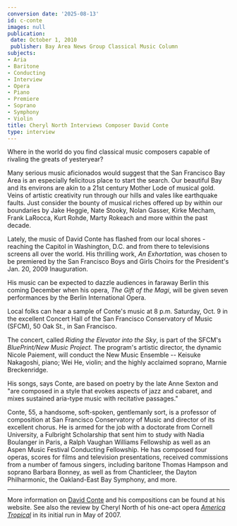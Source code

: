 ```yaml
---
conversion date: '2025-08-13'
id: c-conte
images: null
publication:
 date: October 1, 2010
 publisher: Bay Area News Group Classical Music Column
subjects:
- Aria
- Baritone
- Conducting
- Interview
- Opera
- Piano
- Premiere
- Soprano
- Symphony
- Violin
title: Cheryl North Interviews Composer David Conte
type: interview
---
```




 Where in the world do you find classical music composers capable of rivaling the greats of yesteryear?

 Many serious music aficionados would suggest that the San Francisco Bay Area is an especially felicitous place to start the search. Our beautiful Bay and its environs are akin to a 21st century Mother Lode of musical gold. Veins of artistic creativity run through our hills and vales like earthquake faults. Just consider the bounty of musical riches offered up by within our boundaries by Jake Heggie, Nate Stooky, Nolan Gasser, Kirke Mecham, Frank LaRocca, Kurt Rohde, Marty Rokeach and more within the past decade.

 Lately, the music of David Conte has flashed from our local shores - reaching the Capitol in Washington, D.C. and from there to televisions screens all over the world. His thrilling work, *An Exhortation*, was chosen to be premiered by the San Francisco Boys and Girls Choirs for the President's Jan. 20, 2009 Inauguration.

 His music can be expected to dazzle audiences in faraway Berlin this coming December when his opera, *The Gift of the Magi*, will be given seven performances by the Berlin International Opera.

 Local folks can hear a sample of Conte's music at 8 p.m. Saturday, Oct. 9 in the excellent Concert Hall of the San Francisco Conservatory of Music (SFCM), 50 Oak St., in San Francisco.

 The concert, called *Riding the Elevator into the Sky*, is part of the SFCM's *BluePrint/New Music Project.* The program's artistic director, the dynamic Nicole Paiement, will conduct the New Music Ensemble -- Keisuke Nakagoshi, piano; Wei He, violin; and the highly acclaimed soprano, Marnie Breckenridge.

 His songs, says Conte, are based on poetry by the late Anne Sexton and "are composed in a style that evokes aspects of jazz and cabaret, and mixes sustained aria-type music with recitative passages."

 Conte, 55, a handsome, soft-spoken, gentlemanly sort, is a professor of composition at San Francisco Conservatory of Music and director of its excellent chorus. He is armed for the job with a doctorate from Cornell University, a Fulbright Scholarship that sent him to study with Nadia Boulanger in Paris, a Ralph Vaughan Williams Fellowship as well as an Aspen Music Festival Conducting Fellowship. He has composed four operas, scores for films and television presentations, received commissions from a number of famous singers, including baritone Thomas Hampson and soprano Barbara Bonney, as well as from Chanticleer, the Dayton Philharmonic, the Oakland-East Bay Symphony, and more.

*****

More information on [David Conte](http://www.davidconte.net/) and his compositions can be found at his website. See also the review by Cheryl North of his one-act opera [*America Tropical*](c-reviews-conte-america-tropical) in its initial run in May of 2007.
